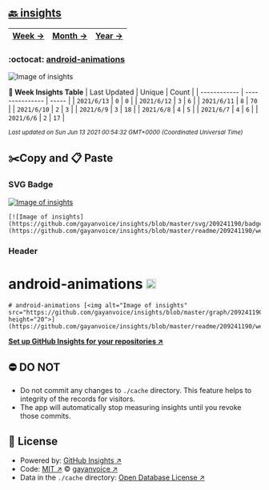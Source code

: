 ## [🔙 insights](https://github.com/gayanvoice/insights)
| [**Week →**](https://github.com/gayanvoice/insights/blob/master/readme/209241190/week.md) | [**Month →**](https://github.com/gayanvoice/insights/blob/master/readme/209241190/month.md) | [**Year →**](https://github.com/gayanvoice/insights/blob/master/readme/209241190/year.md) |
 | ------------ | --------------- | ----- |

### :octocat: [android-animations](https://github.com/gayanvoice/android-animations)
![Image of insights](https://github.com/gayanvoice/insights/blob/master/graph/209241190/large/week.png)

**:calendar: Week Insights Table**
| Last Updated | Unique | Count |
 | ------------ | --------------- | ----- |
 | `2021/6/13` |  `0` | `0` |
 | `2021/6/12` |  `3` | `6` |
 | `2021/6/11` |  `8` | `70` |
 | `2021/6/10` |  `2` | `3` |
 | `2021/6/9` |  `3` | `18` |
 | `2021/6/8` |  `4` | `5` |
 | `2021/6/7` |  `4` | `6` |
 | `2021/6/6` |  `2` | `17` |

<small><i>Last updated on Sun Jun 13 2021 00:54:32 GMT+0000 (Coordinated Universal Time)</i></small>

## ✂️Copy and 📋 Paste
### SVG Badge
[![Image of insights](https://github.com/gayanvoice/insights/blob/master/svg/209241190/badge.svg)](https://github.com/gayanvoice/insights/blob/master/readme/209241190/week.md)
```readme
[![Image of insights](https://github.com/gayanvoice/insights/blob/master/svg/209241190/badge.svg)](https://github.com/gayanvoice/insights/blob/master/readme/209241190/week.md)
```
### Header
# android-animations [<img alt="Image of insights" src="https://github.com/gayanvoice/insights/blob/master/graph/209241190/small/week.png" height="20">](https://github.com/gayanvoice/insights/blob/master/readme/209241190/week.md)
```readme
# android-animations [<img alt="Image of insights" src="https://github.com/gayanvoice/insights/blob/master/graph/209241190/small/week.png" height="20">](https://github.com/gayanvoice/insights/blob/master/readme/209241190/week.md)
```
[**Set up GitHub Insights for your repositories ↗️**](https://github.com/gayanvoice/github-insights)
## ⛔ DO NOT
- Do not commit any changes to `./cache` directory. This feature helps to integrity of the records for visitors.
- The app will automatically stop measuring insights until you revoke those commits.
## 📄 License
- Powered by: [GitHub Insights ↗️](https://github.com/gayanvoice/github-insights)
- Code: [MIT ↗️](./LICENSE) © [gayanvoice ↗️](https://github.com/gayanvoice)
- Data in the `./cache` directory: [Open Database License ↗️](https://opendatacommons.org/licenses/odbl/1-0/)